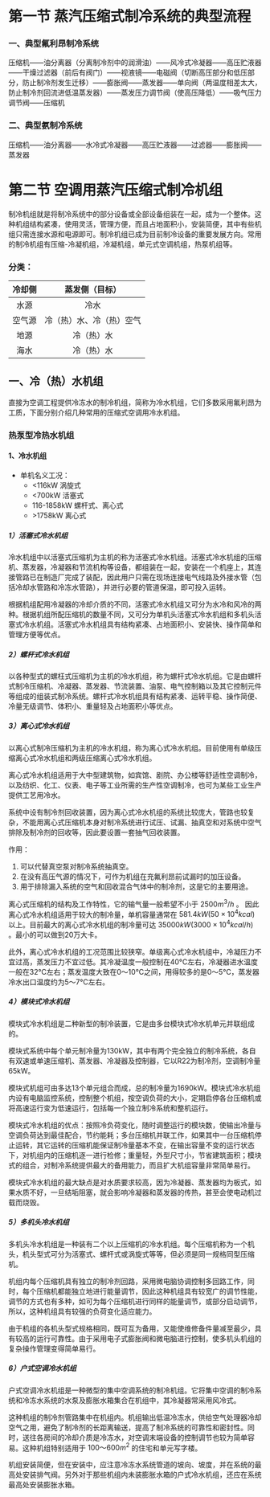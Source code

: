 # 第一节 蒸汽压缩式制冷系统的典型流程

### 一、典型氟利昂制冷系统

压缩机——油分离器（分离制冷剂中的润滑油）——风冷式冷凝器——高压贮液器——干燥过滤器（前后有阀门）——视液镜——电磁阀（切断高压部分和低压部分，防止制冷剂发生迁移）——膨胀阀——蒸发器——单向阀（两温度相差太大，防止制冷剂回流进低温蒸发器）——蒸发压力调节阀（使高压降低）——吸气压力调节阀——压缩机

### 二、典型氨制冷系统

压缩机——油分离器——水冷式冷凝器——高压贮液器——过滤器——膨胀阀——蒸发器

# 第二节 空调用蒸汽压缩式制冷机组

制冷机组就是将制冷系统中的部分设备或全部设备组装在一起，成为一个整体。这种机组结构紧凑，使用灵活，管理方便，而且占地面积小，安装简便，其中有些机组只需连接水源和电源即可。制冷机组已成为目前制冷设备的重要发展方向。常用的制冷机组有压缩-冷凝机组，冷凝机组，单元式空调机组，热泵机组等。

### 分类：

| 冷却侧 |      蒸发侧（目标）      |
| :----: | :----------------------: |
|  水源  |           冷水           |
| 空气源 | 冷（热）水、冷（热）空气 |
|  地源  |        冷（热）水        |
|  海水  |        冷（热）水        |

## 一、冷（热）水机组

直接为空调工程提供冷冻水的制冷机组，简称为冷水机组，它们多数采用氟利昂为工质，下面分别介绍几种常用的压缩式空调用冷水机组。

### 热泵型冷热水机组

#### 1、冷水机组

* 单机名义工况：
  * <116kW 涡旋式
  * <700kW 活塞式
  * 116-1858kW 螺杆式、离心式
  * \>1758kW 离心式

##### 1）活塞式冷水机组

冷水机组中以活塞式压缩机为主机的称为活塞式冷水机组。活塞式冷水机组的压缩机、蒸发器，冷凝器和节流机构等设备，都组装在一起，安装在一个机座上，其连接管路已在制造厂完成了装配，因此用户只需在现场连接电气线路及外接水管（包括冷却水管路和冷冻水管路），并进行必要的管道保温，即可投入运转。

根据机组配用冷凝器的冷却介质的不同，活塞式冷水机组又可分为水冷和风冷的两种。根据机组所配压缩机的数量不同，又可分为单机头活塞式冷水机组和多机头活塞式冷水机组。活塞式冷水机组具有结构紧凑、占地面积小、安装快、操作简单和管理方便等优点。

##### 2）螺杆式冷水机组

以各种型式的螺枉式压缩机为主机的冷水机组，称为螺杆式冷水机组。它是由螺杆式制冷压缩机、冷凝器、蒸发器、节流装置、油泵、电气控制箱以及其它控制元件等组成的组装式制冷系统。螺杆式冷水机组具有结构紧凑、运转平稳、操作简便、冷量无级调节、体积小、重量轻及占地面积小等优点。

##### 3）离心式冷水机组

以离心式制冷压缩机为主机的冷水机组，称为离心式冷水机组。目前使用有单级压缩离心式冷水机组和两级压缩离心式冷水机组。

离心式冷水机组适用于大中型建筑物，如宾馆、剧院、办公楼等舒适性空调制冷，以及纺织、化工、仪表、电子等工业所需的生产性空调制冷，也可为某些工业生产提供工艺用冷水。

系统中设有制冷剂回收装置，因为离心式冷水机组的系统比较庞大，管路也较复杂，不能用离心式压缩机本身对制冷系统进行试压、试漏、抽真空和对系统中空气排除及制冷剂的回收等，因此要设置一套抽气回收装置。

作用：

1. 可以代替真空泵对制冷系统抽真空。
2. 在没有高压气源的情况下，可作为机组在充氟利昂前试漏时的加压设备。
3. 用于排除漏入系统的空气和回收混合气体中的制冷剂，这是它的主要用途。

离心式压缩机的结构及工作特性，它的输气量一般希望不小于 $2500m^3/h$ 。 因此离心式冷水机组适用于较大的制冷量，单机容量通常在 $581.4kW ( 50\times 10^4kcal)$ 以上。目前最大的离心式冷水机组的制冷量可达 $35000kW(3000\times10^4kcal/h)$  。最小的可以做到20万大卡。

此外，离心式冷水机组的工况范围比较狭窄。单级离心式冷水机组中，冷凝压力不宜过高，蒸发压力不宜过低。其冷凝温度一般控制在40°C左右，冷凝器进水温度一般在32°C左右；蒸发温度大致在0～10°C之间，用得较多的是0～5°C，蒸发器冷水出口温度约为5～7°C左右。

##### 4）模块式冷水机组

模块式冷水机组是二种新型的制冷装置，它是由多台模块式冷水机单元并联组成的。

模块式系统中每个单元制冷量为130kW，其中有两个完全独立的制冷系统，各自有双速或单速压缩机、蒸发器、冷凝器及控制器，它以R22为制冷剂，空调制冷量65kW。

模块式机组可由多达13个单元组合而成，总的制冷量为1690kW。模块式冷水机组内设有电脑监控系统，控制整个机组，按空调负荷的大小，定期启停各台压缩机或将高速运行变为低速运行，包括每一个独立制冷系统和整机运行。

模块式冷水机组的优点：按照冷负荷变化，随时调整运行的模块数，使输出冷量与空调负荷达到最佳配合，节约能耗；多台压缩机并联工作，如果其中一台压缩机停止运转，其它运转的压缩机能保证制冷量基本不变，在输出容量不变的运行状态下，对机组内的压缩机逐一进行检修；重量轻，外型尺寸小，节省建筑面积；模块式的组合，对制冷系统提供最大的备用能力，而且扩大机组容量非常简单易行。

模块式冷水机组的最大缺点是对水质要求较高，因为冷凝器、蒸发器均为板式，如果水质不好，一旦结垢阻塞，就会影响冷凝器和蒸发器的传热，甚至会使电动机过载而烧毁。

##### 5）多机头冷水机组

多机头冷水机组是一种装有二个以上压缩机的冷水机组。每个压缩机称为一个机头，机头型式可分为活塞式、螺杆式或涡旋式等等，但必须是同一规格同型压缩机。

机组内每个压缩机具有独立的制冷剂回路，采用微电脑协调控制多回路工作，同时，每个压缩机都能独立地进行能量调节，因此这种机组具有较宽广的调节性能，调节的方式也有多种，如可为每个压缩机进行同样的能量调节，或部分启动调节，所以，这种机组具有较强的负荷变化适应能力。

由于机组的各机头型式规格相同，既可互为备用，又能使维修备件量减至最少，具有较高的运行可靠性。由于采用电子式膨胀阀和微电脑进行控制，使多机头机组的复杂操作管理变得简单易行。

##### 6）户式空调冷水机组

户式空调冷水机组是一种微型的集中空调系统的制冷机组。它将集中空调的制冷系统和冷冻水系统的水泵及膨胀水箱集合在机组中，其冷凝器常采用风冷式。

这种机组的制冷剂管路集中在机组内。机组输出低温冷冻水，供给空气处理器冷却空气之用，避免了制冷剂的长距离输送，提高了制冷系统的可靠性和密封性。同时，送往各房间的冷却介质是冷冻水，对空调末端设备的控制调节也较为简单容易。这种机组特别适用于 $100～600m^2$ 的住宅和单元写字楼。

机组安装简便，但在安装中，应注意冷冻水系统管道的坡向、坡度，并在系统的最高处安装排气阀。另外对于那些机组内未装膨胀水箱的户式冷水机组，还应在系统最高处安装膨胀水箱。
